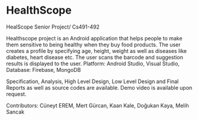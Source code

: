 # HealthScope

HealScope Senior Project/ Cs491-492

Healthscope project is an Android application that helps people to make them sensitive to being healthy when they buy food products. 
The user creates a profile by specifying age, height, weight as well as diseases like diabetes, heart disease etc. 
The user scans the barcode and suggestion results is displayed to the user.
Platform: Android Studio, Visual Studio, Database: Firebase, MongoDB

Specification, Analysis, High Level Design, Low Level Design and Final Reports as well as source codes are available. 
Demo video is available upon request.

Contributors: Cüneyt EREM, Mert Gürcan, Kaan Kale, Doğukan Kaya, Melih Sancak
